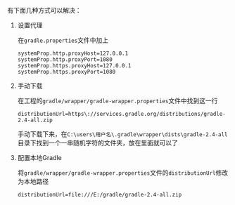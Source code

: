 有下面几种方式可以解决：

1. 设置代理

   在`gradle.properties`文件中加上

   ```
   systemProp.http.proxyHost=127.0.0.1
   systemProp.http.proxyPort=1080
   systemProp.https.proxyHost=127.0.0.1
   systemProp.https.proxyPort=1080
   ```

2. 手动下载

   在工程的`gradle/wrapper/gradle-wrapper.properties`文件中找到这一行

   ```
   distributionUrl=https\://services.gradle.org/distributions/gradle-2.4-all.zip
   ```

   手动下载下来，在`C:\users\用户名\.gradle\wrapper\dists\gradle-2.4-all`目录下找到一个一串随机字符的文件夹，放在里面就可以了

3. 配置本地Gradle

   将`gradle/wrapper/gradle-wrapper.properties`文件的`distributionUrl`修改为本地路径

   ```
   distributionUrl=file:///E:/gradle/gradle-2.4-all.zip
   ```
